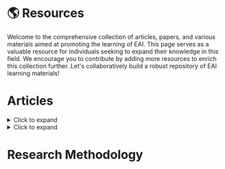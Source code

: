 <!-- HOW TO ADD NEW ITEMS:
1. In this page, we use taggle lists, whose title represents the name of the resource (name of articles, papers, etc,.) and content includes correspoding description and remarks.
2. You may ctrl+c\v following template code and modify the name & content.
 
  <details>
  <summary>TITLE</summary>

  - Item 1 
  - Item 2
  - Item 3

  </details> -->

# 🌎 Resources 

Welcome to the comprehensive collection of articles, papers, and various materials aimed at promoting the learning of EAI. This page serves as a valuable resource for individuals seeking to expand their knowledge in this field. We encourage you to contribute by adding more resources to enrich this collection further. Let's collaboratively build a robust repository of EAI learning materials!

# Articles
<details>
<summary>Click to expand</summary>

<!-- Content goes here -->
- Martketplace 
- Item 2
- Item 3

</details>

<details>
<summary>Click to expand</summary>

<!-- Content goes here -->
- Martketplace 
- Item 2
- Item 3

</details>

# Research Methodology




